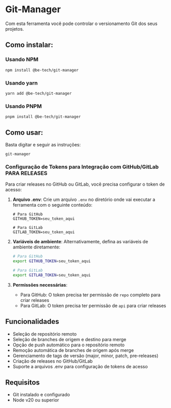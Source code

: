 # Git-Manager

Com esta ferramenta você pode controlar o versionamento Git dos seus projetos.

## Como instalar:

### Usando NPM
```
npm install @be-tech/git-manager
```
### Usando yarn
```
yarn add @be-tech/git-manager
```
### Usando PNPM
```
pnpm install @be-tech/git-manager
```

## Como usar:
Basta digitar e seguir as instruções:
```
git-manager
```

### Configuração de Tokens para Integração com GitHub/GitLab PARA RELEASES

Para criar releases no GitHub ou GitLab, você precisa configurar o token de acesso:

1. **Arquivo .env**: Crie um arquivo `.env` no diretório onde vai executar a ferramenta com o seguinte conteúdo:

   ```
   # Para GitHub
   GITHUB_TOKEN=seu_token_aqui

   # Para GitLab
   GITLAB_TOKEN=seu_token_aqui
   ```

2. **Variáveis de ambiente**: Alternativamente, defina as variáveis de ambiente diretamente:

   ```bash
   # Para GitHub
   export GITHUB_TOKEN=seu_token_aqui

   # Para GitLab
   export GITLAB_TOKEN=seu_token_aqui
   ```

3. **Permissões necessárias**:
   - Para GitHub: O token precisa ter permissão de `repo` completo para criar releases
   - Para GitLab: O token precisa ter permissão de `api` para criar releases

## Funcionalidades

- Seleção de repositório remoto
- Seleção de branches de origem e destino para merge
- Opção de push automático para o repositório remoto
- Remoção automática de branches de origem após merge
- Gerenciamento de tags de versão (major, minor, patch, pre-releases)
- Criação de releases no GitHub/GitLab
- Suporte a arquivos .env para configuração de tokens de acesso

## Requisitos
- Git instalado e configurado
- Node v20 ou superior
